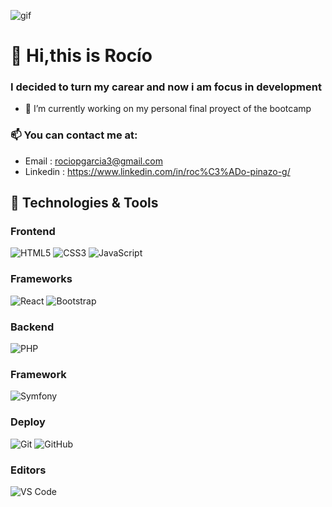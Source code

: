 
![gif](https://media1.giphy.com/media/gRkJb7UhnzlHpWDSKc/giphy.gif?cid=ecf05e47sk4a3v0jdhmrxcbpu47knxag47l2qb2mzhqrrjdw&rid=giphy.gif&ct=g)


# 👋 Hi,this is Rocío
### I decided to turn my carear and now i am focus in  development
- 🔭 I’m currently working on my personal final proyect of the bootcamp


### 📫 You can contact me at:
- Email : rociopgarcia3@gmail.com
- Linkedin : https://www.linkedin.com/in/roc%C3%ADo-pinazo-g/


## 🔧 Technologies & Tools

### Frontend

![HTML5](https://img.shields.io/badge/-HTML5-%23E44D27?style=flat-square&logo=html5&logoColor=ffffff)
![CSS3](https://img.shields.io/badge/-CSS3-%231572B6?style=flat-square&logo=css3)
![JavaScript](https://img.shields.io/badge/-JavaScript-black?style=flat-square&logo=javascript)

### Frameworks

![React](https://img.shields.io/badge/-React-%23282C34?style=flat-square&logo=react)
![Bootstrap](https://img.shields.io/badge/-Bootstrap-563D7C?style=flat-square&logo=bootstrap)

### Backend

![PHP](https://img.shields.io/badge/-PHP-blue)

### Framework

![Symfony](https://img.shields.io/badge/-Symfony-black)

### Deploy

![Git](https://img.shields.io/badge/-Git-black?style=flat-square&logo=git)
![GitHub](https://img.shields.io/badge/-GitHub-181717?style=flat-square&logo=github)

### Editors

![VS Code](http://img.shields.io/badge/-VS%20Code-007ACC?style=flat-square&logo=visual-studio-code)

